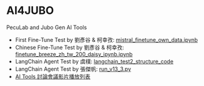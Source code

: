 # AI4JUBO
PecuLab and Jubo Gen AI Tools 

- First Fine-Tune Test by 劉彥谷 & 柯幸孜: [mistral_finetune_own_data.ipynb](https://github.com/peculab/AI4JUBO/blob/main/mistral_finetune_own_data.ipynb)
- Chinese Fine-Tune Test by 劉彥谷 & 柯幸孜: [finetune_breeze_zh_tw_200_daisy_ipynb.ipynb](https://github.com/peculab/AI4JUBO/blob/main/finetune_breeze_zh_tw_200_daisy_ipynb.ipynb)
- LangChain Agent Test by 虞樸: [langchain_test2_structure_code](https://github.com/peculab/AI4JUBO/blob/main/langchain_test2_structure_code)
- LangChain Agent Test by 張傑帆: [run_v13_3.py](https://github.com/peculab/AI4JUBO/blob/main/run_v13_3.py)
- [AI Tools 討論會議影片播放列表](https://youtube.com/playlist?list=PLH3VeiMX0ckj267lN4rbzuBA2waizvvtM&si=pne_8JHA8jNyqB-T)
